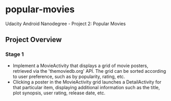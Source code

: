 # popular-movies
Udacity Android Nanodegree - Project 2: Popular Movies

## Project Overview
### Stage 1
- Implement a MovieActivity that displays a grid of movie posters, 
retrieved via the 'themoviedb.org' API.  The grid can be sorted according
to user preference, such as by popularity, rating, etc.
- Clicking a poster in the MovieActivity grid launches a DetailActivity
for that particular item, displaying additional information such as
the title, plot synopsis, user rating, release date, etc.
